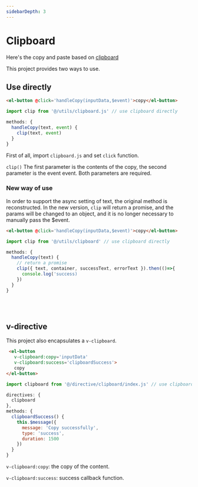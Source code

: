 ```yaml
---
sidebarDepth: 3
---
```


# Clipboard

Here's the copy and paste based on [clipboard](https://github.com/zenorocha/clipboard.js)

This project provides two ways to use.

## Use directly

```html
<el-button @click='handleCopy(inputData,$event)'>copy</el-button>
```

```js
import clip from '@/utils/clipboard.js' // use clipboard directly

methods: {
  handleCopy(text, event) {
    clip(text, event)
  }
}
```

First of all, import `clipboard.js` and set `click` function.

`clip()` The first parameter is the contents of the copy, the second parameter is the event event. Both parameters are required.

### New way of use <Badge text="v4.3.0+"/>

In order to support the async setting of text, the original method is reconstructed. In the new version, `clip` will return a promise, and the params will be changed to an object, and it is no longer necessary to manually pass the $event.

```html
<el-button @click='handleCopy(inputData,$event)'>copy</el-button>
```

```js
import clip from '@/utils/clipboard' // use clipboard directly

methods: {
  handleCopy(text) {
    // return a promise
    clip({ text, container, successText, errorText }).then(()=>{
      console.log('success)
    })
  }
}
```

<br/>
<br/>

## v-directive

This project also encapsulates a `v-clipboard`.

```html
 <el-button
   v-clipboard:copy='inputData'
   v-clipboard:success='clipboardSuccess'>
   copy
</el-button>
```

```js
import clipboard from '@/directive/clipboard/index.js' // use clipboard by v-directive

directives: {
  clipboard
},
methods: {
  clipboardSuccess() {
    this.$message({
      message: 'Copy successfully',
      type: 'success',
      duration: 1500
    })
  }
}
```

`v-clipboard:copy`: the copy of the content.

`v-clipboard:success`: success callback function.
